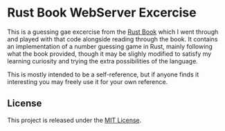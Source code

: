 # Rust Book WebServer Excercise

This is a guessing gae excercise from the [Rust Book](https://doc.rust-lang.org/book/)
which I went through and played with that code alongside reading through the book. It
contains an implementation of a number guessing game in Rust, mainly following what the
book provided, though it may be slighly modified to satisfy my learning curiosity and
trying the extra possibilities of the language.

This is mostly intended to be a self-reference, but if anyone finds it interesting you
may freely use it for your own reference.


## License

This project is released under the [MIT License](LICENSE).
